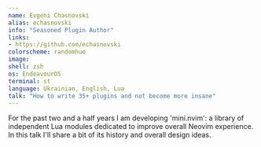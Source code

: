 ```yaml
---
name: Evgeni Chasnovski
alias: echasnovski
info: "Seasoned Plugin Author"
links:
- https://github.com/echasnovski
colorscheme: randomhue
image: 
shell: zsh
os: EndeavourOS
terminal: st
language: Ukrainian, English, Lua
talk: "How to write 35+ plugins and not become more insane"
---
```


For the past two and a half years I am developing 'mini.nvim': a library of independent Lua modules dedicated to improve overall Neovim experience. In this talk I'll share a bit of its history and overall design ideas.
